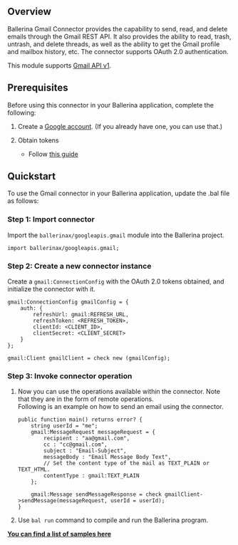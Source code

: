 ## Overview
Ballerina Gmail Connector provides the capability to send, read, and delete emails through the Gmail REST API. It also provides the ability to read, trash, untrash, and delete threads, as well as the ability to get the Gmail profile and mailbox history, etc. The connector supports OAuth 2.0 authentication.

This module supports [Gmail API v1](https://developers.google.com/gmail/api).

## Prerequisites

Before using this connector in your Ballerina application, complete the following:

1. Create a [Google account](https://accounts.google.com/signup/v2/webcreateaccount?utm_source=ga-ob-search&utm_medium=google-account&flowName=GlifWebSignIn&flowEntry=SignUp). (If you already have one, you can use that.)

2. Obtain tokens 
    - Follow [this guide](https://developers.google.com/identity/protocols/oauth2)

## Quickstart

To use the Gmail connector in your Ballerina application, update the .bal file as follows:

### Step 1: Import connector
Import the `ballerinax/googleapis.gmail` module into the Ballerina project.
```ballerina
import ballerinax/googleapis.gmail;
```

### Step 2: Create a new connector instance
Create a `gmail:ConnectionConfig` with the OAuth 2.0 tokens obtained, and initialize the connector with it.

```ballerina
gmail:ConnectionConfig gmailConfig = {
    auth: {
        refreshUrl: gmail:REFRESH_URL,
        refreshToken: <REFRESH_TOKEN>,
        clientId: <CLIENT_ID>,
        clientSecret: <CLIENT_SECRET>
    }
};

gmail:Client gmailClient = check new (gmailConfig);
```

### Step 3: Invoke connector operation
1. Now you can use the operations available within the connector. Note that they are in the form of remote operations.  
Following is an example on how to send an email using the connector.

    ```ballerina
    public function main() returns error? {
        string userId = "me";
        gmail:MessageRequest messageRequest = {
            recipient : "aa@gmail.com",
            cc : "cc@gmail.com",
            subject : "Email-Subject",
            messageBody : "Email Message Body Text",
            // Set the content type of the mail as TEXT_PLAIN or TEXT_HTML.
            contentType : gmail:TEXT_PLAIN
        };

        gmail:Message sendMessageResponse = check gmailClient->sendMessage(messageRequest, userId = userId);
    }
    ```
2. Use `bal run` command to compile and run the Ballerina program.

**[You can find a list of samples here](https://github.com/ballerina-platform/module-ballerinax-googleapis.gmail/tree/master/samples)**
